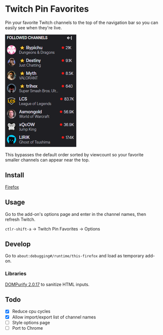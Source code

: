 # Twitch Pin Favorites
Pin your favorite Twitch channels to the top of the navigation bar so you can easily see when they're live.

![Image of navigation bar](docs/sample.png)

This bypasses the default order sorted by viewcount so your favorite smaller channels can appear near the top.

## Install

[Firefox](https://addons.mozilla.org/en-US/firefox/addon/twitch-pin-favorites/)

## Usage

Go to the add-on's options page and enter in the channel names, then refresh Twitch.

`ctlr-shift-a` -> Twitch Pin Favorites -> Options

## Develop

Go to `about:debugging#/runtime/this-firefox` and load as temporary add-on.

### Libraries

[DOMPurify 2.0.17](https://github.com/cure53/DOMPurify/blob/2.0.17/dist/purify.min.js) to sanitize HTML inputs.

## Todo

- [x] Reduce cpu cycles
- [x] Allow import/export list of channel names
- [ ] Style options page
- [ ] Port to Chrome
